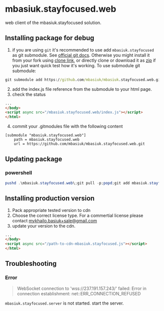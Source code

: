 # mbasiuk.stayfocused.web
web client of the mbasiuk.stayfocused solution.

## Installing package for debug

1)  if you are using `git` it's recommended to use add `mbasiuk.stayfocused` as git submodule. See [official git docs](https://git-scm.com/book/en/v2/Git-Tools-Submodules). Otherwise you might install it from your fork using [clone link](https://github.com/mbasiuk/mbasiuk.stayfocused.web.git), or directly clone or download it as [zip](https://github.com/mbasiuk/mbasiuk.stayfocused.web/archive/master.zip) if you just want quick test how it's working. To use submodule git submodule:

```cmd
git submodule add https://github.com/mbasiuk/mbasiuk.stayfocused.web.git
```

2) add the index.js file reference from the submodule to your html page.
3) check the status

```html
...
</body>
<script async src="/mbasiuk.stayfocused.web/index.js"></script>
</html>
```
4) commit your .gitmodules file with the following content

```.gitmodules
[submodule "mbasiuk.stayfocused.web"]
	path = mbasiuk.stayfocused.web
	url = https://github.com/mbasiuk/mbasiuk.stayfocused.web.git
```

## Updating package

### powershell

```powershell
pushd .\mbasiuk.stayfocused.web\;git pull -p;popd;git add mbasiuk.stayfocused.web; git commit -m "updated stayfocused.web lib";git push;
```

## Installing production version
1) Pack appropriate tested version to cdn
2) Choose the correct license type. For a commertial license please contact mykhailo.basiuk+sale@gmail.com
3) update your version to the cdn.
```html
...
</body>
<script async src="/path-to-cdn-mbasiuk.stayfocused.js"></script>
</html>
```

## Troubleshooting

### Error

>WebSocket connection to 'wss://237.191.157.243/' failed: Error in connection establishment: net::ERR_CONNECTION_REFUSED

 `mbasiuk.stayfocused.server` is not started. start the server.
